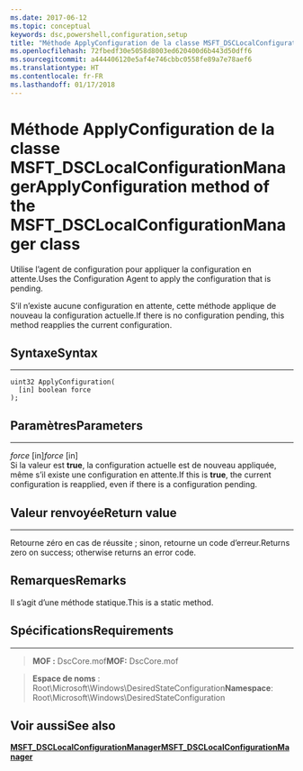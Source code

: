 ```yaml
---
ms.date: 2017-06-12
ms.topic: conceptual
keywords: dsc,powershell,configuration,setup
title: "Méthode ApplyConfiguration de la classe MSFT_DSCLocalConfigurationManager"
ms.openlocfilehash: 72fbedf30e5058d8003ed620400d6b443d50dff6
ms.sourcegitcommit: a444406120e5af4e746cbbc0558fe89a7e78aef6
ms.translationtype: HT
ms.contentlocale: fr-FR
ms.lasthandoff: 01/17/2018
---
```

# <a name="applyconfiguration-method-of-the-msftdsclocalconfigurationmanager-class"></a><span data-ttu-id="27af2-103">Méthode ApplyConfiguration de la classe MSFT_DSCLocalConfigurationManager</span><span class="sxs-lookup"><span data-stu-id="27af2-103">ApplyConfiguration method of the MSFT_DSCLocalConfigurationManager class</span></span>

<span data-ttu-id="27af2-104">Utilise l’agent de configuration pour appliquer la configuration en attente.</span><span class="sxs-lookup"><span data-stu-id="27af2-104">Uses the Configuration Agent to apply the configuration that is pending.</span></span> 

<span data-ttu-id="27af2-105">S’il n’existe aucune configuration en attente, cette méthode applique de nouveau la configuration actuelle.</span><span class="sxs-lookup"><span data-stu-id="27af2-105">If there is no configuration pending, this method reapplies the current configuration.</span></span>


## <a name="syntax"></a><span data-ttu-id="27af2-106">Syntaxe</span><span class="sxs-lookup"><span data-stu-id="27af2-106">Syntax</span></span>
------

```mof
uint32 ApplyConfiguration(
  [in] boolean force
);
```

## <a name="parameters"></a><span data-ttu-id="27af2-107">Paramètres</span><span class="sxs-lookup"><span data-stu-id="27af2-107">Parameters</span></span>
----------

<span data-ttu-id="27af2-108">*force* \[in\]</span><span class="sxs-lookup"><span data-stu-id="27af2-108">*force* \[in\]</span></span>  
<span data-ttu-id="27af2-109">Si la valeur est **true**, la configuration actuelle est de nouveau appliquée, même s’il existe une configuration en attente.</span><span class="sxs-lookup"><span data-stu-id="27af2-109">If this is **true**, the current configuration is reapplied, even if there is a configuration pending.</span></span>

## <a name="return-value"></a><span data-ttu-id="27af2-110">Valeur renvoyée</span><span class="sxs-lookup"><span data-stu-id="27af2-110">Return value</span></span>
------------

<span data-ttu-id="27af2-111">Retourne zéro en cas de réussite ; sinon, retourne un code d’erreur.</span><span class="sxs-lookup"><span data-stu-id="27af2-111">Returns zero on success; otherwise returns an error code.</span></span>

## <a name="remarks"></a><span data-ttu-id="27af2-112">Remarques</span><span class="sxs-lookup"><span data-stu-id="27af2-112">Remarks</span></span>

<span data-ttu-id="27af2-113">Il s’agit d’une méthode statique.</span><span class="sxs-lookup"><span data-stu-id="27af2-113">This is a static method.</span></span>

## <a name="requirements"></a><span data-ttu-id="27af2-114">Spécifications</span><span class="sxs-lookup"><span data-stu-id="27af2-114">Requirements</span></span>
------------
><span data-ttu-id="27af2-115">**MOF :** DscCore.mof</span><span class="sxs-lookup"><span data-stu-id="27af2-115">**MOF:** DscCore.mof</span></span>

><span data-ttu-id="27af2-116">**Espace de noms** : Root\Microsoft\Windows\DesiredStateConfiguration</span><span class="sxs-lookup"><span data-stu-id="27af2-116">**Namespace**: Root\Microsoft\Windows\DesiredStateConfiguration</span></span>


## <a name="see-also"></a><span data-ttu-id="27af2-117">Voir aussi</span><span class="sxs-lookup"><span data-stu-id="27af2-117">See also</span></span>


[<span data-ttu-id="27af2-118">**MSFT_DSCLocalConfigurationManager**</span><span class="sxs-lookup"><span data-stu-id="27af2-118">**MSFT_DSCLocalConfigurationManager**</span></span>](msft-dsclocalconfigurationmanager.md)

 

 



